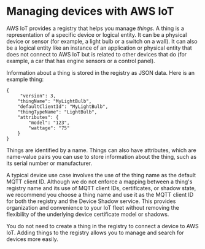 # Managing devices with AWS IoT<a name="iot-thing-management"></a>

AWS IoT provides a registry that helps you manage *things*\. A thing is a representation of a specific device or logical entity\. It can be a physical device or sensor \(for example, a light bulb or a switch on a wall\)\. It can also be a logical entity like an instance of an application or physical entity that does not connect to AWS IoT but is related to other devices that do \(for example, a car that has engine sensors or a control panel\)\.

 Information about a thing is stored in the registry as JSON data\. Here is an example thing:

```
{
     "version": 3,
    "thingName": "MyLightBulb",
    "defaultClientId": "MyLightBulb",
    "thingTypeName": "LightBulb",
    "attributes": {
        "model": "123",
        "wattage": "75"
    }
}
```

Things are identified by a name\. Things can also have attributes, which are name\-value pairs you can use to store information about the thing, such as its serial number or manufacturer\. 

A typical device use case involves the use of the thing name as the default MQTT client ID\. Although we do not enforce a mapping between a thing's registry name and its use of MQTT client IDs, certificates, or shadow state, we recommend you choose a thing name and use it as the MQTT client ID for both the registry and the Device Shadow service\. This provides organization and convenience to your IoT fleet without removing the flexibility of the underlying device certificate model or shadows\.

You do not need to create a thing in the registry to connect a device to AWS IoT\. Adding things to the registry allows you to manage and search for devices more easily\.